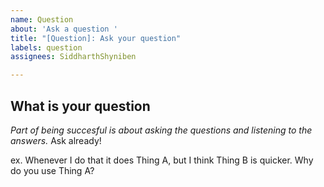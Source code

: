 ```yaml
---
name: Question
about: 'Ask a question '
title: "[Question]: Ask your question"
labels: question
assignees: SiddharthShyniben

---
```


## **What is your question**

_Part of being succesful is about asking the questions and listening to the answers._ Ask already!

ex. Whenever I do that it does Thing A, but I think Thing B is quicker. Why do you use Thing A?

